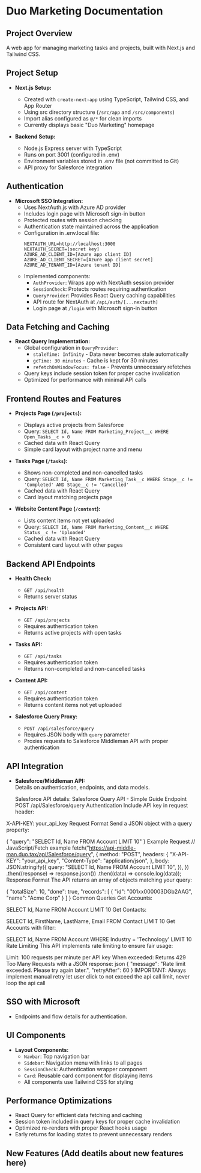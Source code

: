 # Duo Marketing Documentation

## Project Overview
A web app for managing marketing tasks and projects, built with Next.js and Tailwind CSS.

## Project Setup
- **Next.js Setup:**
  - Created with `create-next-app` using TypeScript, Tailwind CSS, and App Router
  - Using src directory structure (`/src/app` and `/src/components`)
  - Import alias configured as `@/*` for clean imports
  - Currently displays basic "Duo Marketing" homepage

- **Backend Setup:**
  - Node.js Express server with TypeScript
  - Runs on port 3001 (configured in .env)
  - Environment variables stored in .env file (not committed to Git)
  - API proxy for Salesforce integration

## Authentication
- **Microsoft SSO Integration:**
  - Uses NextAuth.js with Azure AD provider
  - Includes login page with Microsoft sign-in button
  - Protected routes with session checking
  - Authentication state maintained across the application
  - Configuration in .env.local file:
    ```
    NEXTAUTH_URL=http://localhost:3000
    NEXTAUTH_SECRET=[secret key]
    AZURE_AD_CLIENT_ID=[Azure app client ID]
    AZURE_AD_CLIENT_SECRET=[Azure app client secret]
    AZURE_AD_TENANT_ID=[Azure tenant ID]
    ```
  - Implemented components:
    - `AuthProvider`: Wraps app with NextAuth session provider
    - `SessionCheck`: Protects routes requiring authentication
    - `QueryProvider`: Provides React Query caching capabilities
    - API route for NextAuth at `/api/auth/[...nextauth]`
    - Login page at `/login` with Microsoft sign-in button

## Data Fetching and Caching
- **React Query Implementation:**
  - Global configuration in `QueryProvider`:
    - `staleTime: Infinity` - Data never becomes stale automatically
    - `gcTime: 30 minutes` - Cache is kept for 30 minutes
    - `refetchOnWindowFocus: false` - Prevents unnecessary refetches
  - Query keys include session token for proper cache invalidation
  - Optimized for performance with minimal API calls

## Frontend Routes and Features
- **Projects Page (`/projects`):**
  - Displays active projects from Salesforce
  - Query: `SELECT Id, Name FROM Marketing_Project__c WHERE Open_Tasks__c > 0`
  - Cached data with React Query
  - Simple card layout with project name and menu

- **Tasks Page (`/tasks`):**
  - Shows non-completed and non-cancelled tasks
  - Query: `SELECT Id, Name FROM Marketing_Task__c WHERE Stage__c != 'Completed' AND Stage__c != 'Cancelled'`
  - Cached data with React Query
  - Card layout matching projects page

- **Website Content Page (`/content`):**
  - Lists content items not yet uploaded
  - Query: `SELECT Id, Name FROM Marketing_Content__c WHERE Status__c != 'Uploaded'`
  - Cached data with React Query
  - Consistent card layout with other pages

## Backend API Endpoints
- **Health Check:**
  - `GET /api/health`
  - Returns server status

- **Projects API:**
  - `GET /api/projects`
  - Requires authentication token
  - Returns active projects with open tasks

- **Tasks API:**
  - `GET /api/tasks`
  - Requires authentication token
  - Returns non-completed and non-cancelled tasks

- **Content API:**
  - `GET /api/content`
  - Requires authentication token
  - Returns content items not yet uploaded

- **Salesforce Query Proxy:**
  - `POST /api/salesforce/query`
  - Requires JSON body with `query` parameter
  - Proxies requests to Salesforce Middleman API with proper authentication

## API Integration
- **Salesforce/Middleman API:**  
  Details on authentication, endpoints, and data models.

  Salesforce API details:
Salesforce Query API - Simple Guide
Endpoint
POST /api/Salesforce/query
Authentication
Include API key in request header:

X-API-KEY: your_api_key
Request Format
Send a JSON object with a query property:

{
  "query": "SELECT Id, Name FROM Account LIMIT 10"
}
Example Request
// JavaScript/Fetch example
fetch("https://api-middle-man.duo.tax/api/Salesforce/query", {
  method: "POST",
  headers: {
    "X-API-KEY": "your_api_key",
    "Content-Type": "application/json",
  },
  body: JSON.stringify({
    query: "SELECT Id, Name FROM Account LIMIT 10",
  }),
})
  .then((response) => response.json())
  .then((data) => console.log(data));
Response Format
The API returns an array of objects matching your query:

{
  "totalSize": 10,
  "done": true,
  "records": [
    {
      "id": "001xx000003DGb2AAG",
      "name": "Acme Corp"
    }
  ]
}
Common Queries
Get Accounts:

SELECT Id, Name FROM Account LIMIT 10
Get Contacts:

SELECT Id, FirstName, LastName, Email FROM Contact LIMIT 10
Get Accounts with filter:

SELECT Id, Name FROM Account WHERE Industry = 'Technology' LIMIT 10
Rate Limiting
This API implements rate limiting to ensure fair usage:

Limit: 100 requests per minute per API key
When exceeded: Returns 429 Too Many Requests with a JSON response: json { "message": "Rate limit exceeded. Please try again later.", "retryAfter": 60 }
IMPORTANT: Always implement manual retry let user click to not exceed the api call limit, never loop the api call

## SSO with Microsoft
- Endpoints and flow details for authentication.

## UI Components
- **Layout Components:**
  - `Navbar`: Top navigation bar
  - `Sidebar`: Navigation menu with links to all pages
  - `SessionCheck`: Authentication wrapper component
  - `Card`: Reusable card component for displaying items
  - All components use Tailwind CSS for styling

## Performance Optimizations
- React Query for efficient data fetching and caching
- Session token included in query keys for proper cache invalidation
- Optimized re-renders with proper React hooks usage
- Early returns for loading states to prevent unnecessary renders

## New Features (Add deatils about new features here)